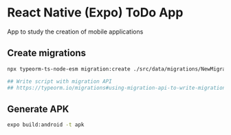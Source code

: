 
# React Native (Expo) ToDo App

App to study the creation of mobile applications

## Create migrations

```bash
npx typeorm-ts-node-esm migration:create ./src/data/migrations/NewMigrationName

## Write script with migration API
## https://typeorm.io/migrations#using-migration-api-to-write-migrations
```

## Generate APK

```bash
expo build:android -t apk
```
